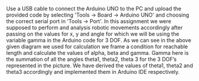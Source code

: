 Use a USB cable to connect the Arduino UNO to the PC and upload the provided code by selecting 'Tools -> Board -> Arduino UNO' and choosing the correct serial port in 'Tools -> Port'.
In this assignment we were supposed to perform and analysis robotic movements accordingly after passing on the values for x, y and angle for which we will be using the variable gamma in the Arduino code for 3 DOF.
As we can see in the above given diagram we used for calculation we frame a condition for reachable length and calculate the values of alpha, beta and gamma. Gamma here is the summation of all the angles theta1, theta2, theta 3 for the 3 DOF’s represented in the picture.
We have derived the values of theta1, theta2 and theta3 accordingly and implemented them in Arduino IDE respectively.
